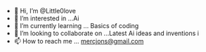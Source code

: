 - 👋 Hi, I’m @Little0love
- 👀 I’m interested in ...Ai
- 🌱 I’m currently learning ...  Basics of coding 
- 💞️ I’m looking to collaborate on ...Latest Ai ideas and inventions i
- 📫 How to reach me ... mercjons@gmail.com

<!---
Little0love/Little0love is a ✨ special ✨ repository because its `README.md` (this file) appears on your GitHub profile.
You can click the Preview link to take a look at your changes.
--->
